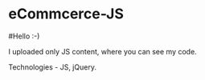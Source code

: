 # eCommcerce-JS

#Hello :-)

I uploaded only JS content, where you can see my code.

Technologies - JS, jQuery.
